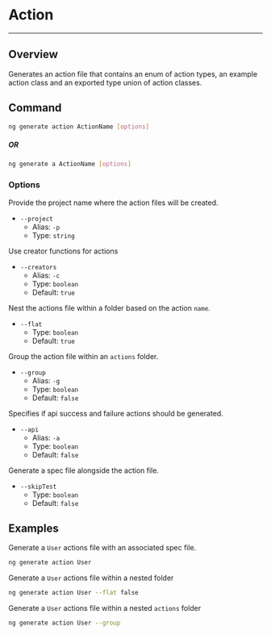 # Action

---

## Overview

Generates an action file that contains an enum of action types,
an example action class and an exported type union of action classes.

## Command

```sh
ng generate action ActionName [options]
```

##### OR

```sh
ng generate a ActionName [options]
```

### Options

Provide the project name where the action files will be created.

- `--project`
  - Alias: `-p`
  - Type: `string`

Use creator functions for actions

- `--creators`
  - Alias: `-c`
  - Type: `boolean`
  - Default: `true`

Nest the actions file within a folder based on the action `name`.

- `--flat`
  - Type: `boolean`
  - Default: `true`

Group the action file within an `actions` folder.

- `--group`
  - Alias: `-g`
  - Type: `boolean`
  - Default: `false`

Specifies if api success and failure actions should be generated.

- `--api`
  - Alias: `-a`
  - Type: `boolean`
  - Default: `false`

Generate a spec file alongside the action file.

- `--skipTest`
  - Type: `boolean`
  - Default: `false`

## Examples

Generate a `User` actions file with an associated spec file.

```sh
ng generate action User
```

Generate a `User` actions file within a nested folder

```sh
ng generate action User --flat false
```

Generate a `User` actions file within a nested `actions` folder

```sh
ng generate action User --group
```
